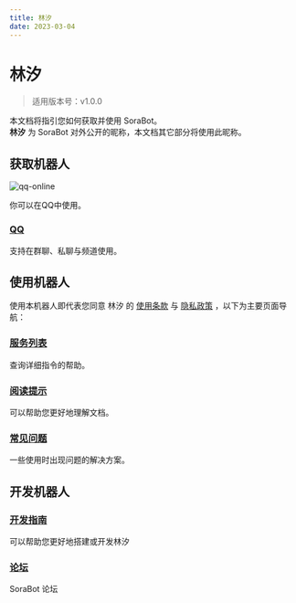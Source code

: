 ```yaml
---
title: 林汐
date: 2023-03-04
---
```


# 林汐

> 适用版本号：v1.0.0

本文档将指引您如何获取并使用 SoraBot。  
**林汐** 为 SoraBot 对外公开的昵称，本文档其它部分将使用此昵称。


## 获取机器人
![qq-online](https://img.shields.io/badge/qq-online-brightgreen)

你可以在QQ中使用。

### [QQ](./obtain/qq.md)
支持在群聊、私聊与频道使用。

## 使用机器人

使用本机器人即代表您同意 林汐 的 [使用条款](clause.md) 与 [隐私政策](policy.md) ，以下为主要页面导航：

### [服务列表](module/index.md)
查询详细指令的帮助。

### [阅读提示](tips.md)
可以帮助您更好地理解文档。

### [常见问题](faq.md)
一些使用时出现问题的解决方案。


## 开发机器人

### [开发指南](../blogs/develop/foreword/prepare.md)
可以帮助您更好地搭建或开发林汐

### [论坛](https://github.com/orgs/netsora/discussions)
SoraBot 论坛